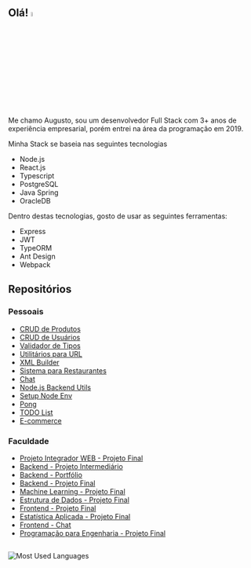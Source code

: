 ## Olá! <a href="https://www.gautamkrishnar.com/"><img src="https://media.giphy.com/media/hvRJCLFzcasrR4ia7z/giphy.gif" width="5%"></a>

Me chamo Augusto, sou um desenvolvedor Full Stack com 3+ anos de experiência empresarial, porém entrei na área da programação em 2019.

Minha Stack se baseia nas seguintes tecnologias
- Node.js
- React.js
- Typescript
- PostgreSQL
- Java Spring
- OracleDB

Dentro destas tecnologias, gosto de usar as seguintes ferramentas:
- Express
- JWT
- TypeORM
- Ant Design
- Webpack

## Repositórios

### Pessoais
- [CRUD de Produtos](https://github.com/AugustoPreis/crud-produtos)
- [CRUD de Usuários](https://github.com/AugustoPreis/crud-users)
- [Validador de Tipos](https://github.com/AugustoPreis/is)
- [Utilitários para URL](https://github.com/AugustoPreis/url-utils)
- [XML Builder](https://github.com/AugustoPreis/xml-builder)
- [Sistema para Restaurantes](https://github.com/AugustoPreis/restaurante)
- [Chat](https://github.com/AugustoPreis/chat)
- [Node.js Backend Utils](https://github.com/AugustoPreis/backend-utils)
- [Setup Node Env](https://github.com/AugustoPreis/setup-node-env)
- [Pong](https://github.com/AugustoPreis/pong)
- [TODO List](https://github.com/AugustoPreis/todolist)
- [E-commerce](https://github.com/AugustoPreis/ecommerce)

### Faculdade
- [Projeto Integrador WEB - Projeto Final](https://github.com/AugustoPreis/projeto-integrador-web)
- [Backend - Projeto Intermediário](https://github.com/AugustoPreis/projeto-intermediario-backend)
- [Backend - Portfólio](https://github.com/AugustoPreis/portfolio-backend)
- [Backend - Projeto Final](https://github.com/AugustoPreis/projeto-final-backend)
- [Machine Learning - Projeto Final](https://github.com/AugustoPreis/projeto-final-machine-learning)
- [Estrutura de Dados - Projeto Final](https://github.com/AugustoPreis/projeto-estrutura-dados)
- [Frontend - Projeto Final](https://github.com/AugustoPreis/projeto-final-frontend-satc)
- [Estatística Aplicada - Projeto Final](https://github.com/AugustoPreis/projeto-estatistica-aplicada)
- [Frontend - Chat](https://github.com/AugustoPreis/chat-satc)
- [Programação para Engenharia - Projeto Final](https://github.com/AugustoPreis/projeto-final-satc)

##
![Most Used Languages](https://github-readme-stats.vercel.app/api/top-langs/?username=augustopreis&layout=compact&theme=dracula)
